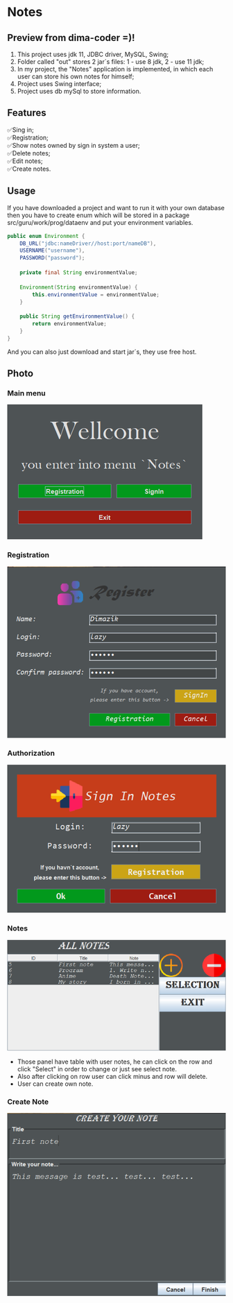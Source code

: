 # Notes

## Preview from dima-coder =)!
1. This project uses jdk 11, JDBC driver, MySQL, Swing;
2. Folder called "out" stores 2 jar`s files: 1 - use 8 jdk, 2 - use 11 jdk;
3. In my project, the "Notes" application is implemented, 
in which each user can store his own notes for himself;
4. Project uses Swing interface;
5. Project uses db mySql to store information.

## Features
:white_check_mark:Sing in;
<br>:white_check_mark:Registration;
<br>:white_check_mark:Show notes owned by sign in system a user;
<br>:white_check_mark:Delete notes;
<br>:white_check_mark:Edit notes;
<br>:white_check_mark:Create notes.

## Usage
If you have downloaded a project and want to run it with your own database then you have to create enum which will be stored in a package src/guru/work/prog/dataenv and put your environment variables.
```java
public enum Environment {
    DB_URL("jdbc:nameDriver//host:port/nameDB"),
    USERNAME("username"),
    PASSWORD("password");

    private final String environmentValue;

    Environment(String environmentValue) {
        this.environmentValue = environmentValue;
    }

    public String getEnvironmentValue() {
        return environmentValue;
    }
}
```
And you can also just download and start jar`s, they use free host.

## Photo
### Main menu
![Main menu](src/images/readme/main_menu.png)
### Registration
![Main menu](src/images/readme/registration.png)
### Authorization
![Main menu](src/images/readme/signin.png)
### Notes
![Main menu](src/images/readme/note.png)
- Those panel have table with user notes, he can click on the row and click "Select" in order to change or just see select note.<br>
- Also after clicking on row user can click minus and row will delete.<br>
- User can create own note.
### Create Note
![Main menu](src/images/readme/createnote.png)